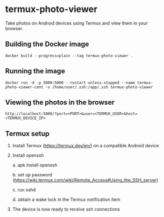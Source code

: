 # termux-photo-viewer

Take photos on Android devices using Termux and view them in your browser.

## Building the Docker image

    docker build --progress=plain --tag termux-photo-viewer .

## Running the image

    docker run -d -p 5000:5000 --restart unless-stopped --name termux-photo-viewer-cont -v /home/user/.ssh:/app/.ssh termux-photo-viewer

## Viewing the photos in the browser

    http://localhost:5000/?port=<PORT>&user=<TERMUX_USER>&host=<TERMUX_DEVICE_IP>

## Termux setup

1. Install Termux (https://termux.dev/en/) on a compatible Android device

2. Install openssh

	a. apk install openssh
	
	b. set up password (https://wiki.termux.com/wiki/Remote_Access#Using_the_SSH_server)
	
	c. run sshd
	
	d. obtain a wake lock in the Termux notification item

3. The device is now ready to receive ssh connections
